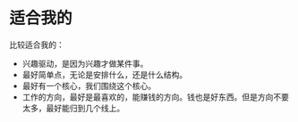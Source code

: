 # 适合我的

比较适合我的：

- 兴趣驱动，是因为兴趣才做某件事。
- 最好简单点，无论是安排什么，还是什么结构。
- 最好有一个核心，我们围绕这个核心。
- 工作的方向，最好是最喜欢的，能赚钱的方向。钱也是好东西。但是方向不要太多，最好能归到几个线上。

